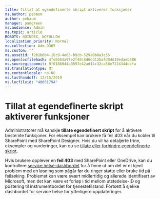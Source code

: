 ```yaml
---
title: Tillat at egendefinerte skript aktiverer funksjoner
ms.author: pebaum
author: pebaum
manager: pamgreen
ms.audience: Admin
ms.topic: article
ROBOTS: NOINDEX, NOFOLLOW
localization_priority: Normal
ms.collection: Adm_O365
ms.custom: ''
ms.assetid: f2b1b6b4-10c9-4e83-b9cb-529a0b8a3c55
ms.openlocfilehash: 4fe0384a97e2f40c8d0dd12bafd84d19edaeb386
ms.sourcegitcommit: 0f0186044a3597e42ad14c32ca58e7224344dcfa
ms.translationtype: MT
ms.contentlocale: nb-NO
ms.lasthandoff: 12/15/2019
ms.locfileid: "40051794"
---
```

# <a name="allow-custom-script-to-enable-features"></a>Tillat at egendefinerte skript aktiverer funksjoner

Administratorer må kanskje **tillate egendefinert skript** for å aktivere bestemte funksjoner. For eksempel kan brukere få feil 403 når du kobler til SharePoint med SharePoint Designer. Hvis du vil ha detaljerte trinn, eksempler og vurderinger, kan du se [tillate eller forhindre egendefinerte skript](https://docs.microsoft.com/sharepoint/allow-or-prevent-custom-script).

Hvis brukere opplever en **feil 403** med SharePoint eller OneDrive, kan du kontrollere [service helse-dashbordet](https://admin.microsoft.com/AdminPortal/Home#/servicehealth) for å finne ut om det er et kjent problem med en løsning som pågår før du ringer støtte eller bruke tid på feilsøking. Problemet kan være svært midlertidig og allerede identifisert av Microsoft, men det kan være et forløp i tid mellom utstedelse-ID og postering til instrumentbordet for tjenestetilstand. Fortsett å sjekke dashbordet for service helse for ytterligere oppdateringer.

